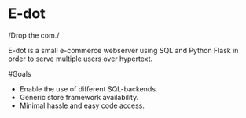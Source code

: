 # E-dot
/Drop the com./

E-dot is a small e-commerce webserver using SQL and Python Flask in order to serve multiple users over hypertext.

#Goals
* Enable the use of different SQL-backends.
* Generic store framework availability.
* Minimal hassle and easy code access.
